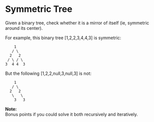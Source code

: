 # Symmetric Tree  

Given a binary tree, check whether it is a mirror of itself (ie, symmetric around its center).

For example, this binary tree [1,2,2,3,4,4,3] is symmetric:  

```
    1
   / \
  2   2
 / \ / \
3  4 4  3
``` 
But the following [1,2,2,null,3,null,3] is not:  

```
    1
   / \
  2   2
   \   \
    3   3  
```

**Note:**  
Bonus points if you could solve it both recursively and iteratively.

